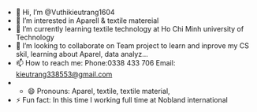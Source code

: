 - 👋 Hi, I’m @Vuthikieutrang1604
- 👀 I’m interested in Aparell & textile matereial
- 🌱 I’m currently learning textile technology at Ho Chi Minh university of Technology
- 💞️ I’m looking to collaborate on Team project to learn and inprove my CS skil, learning about Aparel, data analyz...
- 📫 How to reach me: Phone:0338 433 706     Email: kieutrang338553@gmail.com
- - 😄 Pronouns: Aparel, textile, textile material, 
- ⚡ Fun fact: In this time I working full time at Nobland international

<!---
Vuthikieutrang1604/Vuthikieutrang1604 is a ✨ special ✨ repository because its `README.md` (this file) appears on your GitHub profile.
You can click the Preview link to take a look at your changes.
--->
